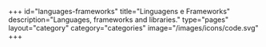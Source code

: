 +++
id="languages-frameworks"
title="Linguagens e Frameworks"
description="Languages, frameworks and libraries."
type="pages"
layout="category"
category="categories"
image="/images/icons/code.svg"
+++